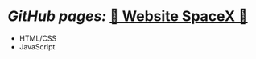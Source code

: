 # _GitHub pages:_ <a href='https://spacexmobisvit.github.io/'>🚀 Website SpaceX 🚀 </a>

- HTML/CSS
- JavaScript

